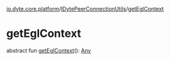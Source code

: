 [io.dyte.core.platform](../index.md)/[IDytePeerConnectionUtils](index.md)/[getEglContext](get-egl-context.md)

# getEglContext


abstract fun [getEglContext](get-egl-context.md)(): [Any](https://kotlinlang.org/api/latest/jvm/stdlib/kotlin/-any/index.html)
